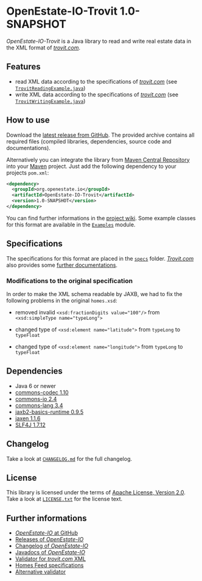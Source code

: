 OpenEstate-IO-Trovit 1.0-SNAPSHOT
=================================

*OpenEstate-IO-Trovit* is a Java library to read and write real estate data in
the XML format of [*trovit.com*](http://trovit.com).


Features
--------

-   read XML data according to the specifications of
    [*trovit.com*](http://trovit.com)
    (see [`TrovitReadingExample.java`](https://github.com/OpenEstate/OpenEstate-IO/blob/develop/Examples/src/main/java/org/openestate/io/examples/TrovitReadingExample.java))
-   write XML data according to the specifications of
    [*trovit.com*](http://trovit.com)
    (see [`TrovitWritingExample.java`](https://github.com/OpenEstate/OpenEstate-IO/blob/develop/Examples/src/main/java/org/openestate/io/examples/TrovitWritingExample.java))


How to use
----------

Download the [latest release from GitHub](https://github.com/OpenEstate/OpenEstate-IO/releases/latest).
The provided archive contains all required files (compiled libraries,
dependencies, source code and documentations).

Alternatively you can integrate the library from
[Maven Central Repository](http://search.maven.org/#search|ga|1|org.openestate.io)
into your [Maven](http://maven.apache.org/) project. Just add the following
dependency to your projects `pom.xml`:

```xml
<dependency>
  <groupId>org.openestate.io</groupId>
  <artifactId>OpenEstate-IO-Trovit</artifactId>
  <version>1.0-SNAPSHOT</version>
</dependency>
```

You can find further informations in the
[project wiki](https://github.com/OpenEstate/OpenEstate-IO/wiki/Usage-Trovit).
Some example classes for this format are available in the
[`Examples`](https://github.com/OpenEstate/OpenEstate-IO/tree/develop/Examples)
module.


Specifications
--------------

The specifications for this format are placed in the [`specs`](specs) folder.
[*Trovit.com*](http://trovit.com) also provides some
[further documentations](http://about.trovit.com/your-ads-on-trovit/uk/feed-uk-homes/).


### Modifications to the original specification

In order to make the XML schema readable by JAXB, we had to fix the following
problems in the original `homes.xsd`:

-   removed invalid `<xsd:fractionDigits value="100"/>` from
    `<xsd:simpleType name="typeLong">`

-   changed type of `<xsd:element name="latitude">` from `typeLong` to
    `typeFloat`

-   changed type of `<xsd:element name="longitude">` from `typeLong` to
    `typeFloat`


Dependencies
------------

-   Java 6 or newer
-   [commons-codec 1.10](http://commons.apache.org/proper/commons-codec/)
-   [commons-io 2.4](http://commons.apache.org/proper/commons-io/)
-   [commons-lang 3.4](http://commons.apache.org/proper/commons-lang/)
-   [jaxb2-basics-runtime 0.9.5](https://github.com/highsource/jaxb2-basics)
-   [jaxen 1.1.6](http://jaxen.codehaus.org/)
-   [SLF4J 1.7.12](http://www.slf4j.org/)


Changelog
---------

Take a look at
[`CHANGELOG.md`](https://github.com/OpenEstate/OpenEstate-IO/blob/develop/CHANGELOG.md)
for the full changelog.


License
-------

This library is licensed under the terms of
[Apache License, Version 2.0](http://www.apache.org/licenses/LICENSE-2.0.html).
Take a look at
[`LICENSE.txt`](https://github.com/OpenEstate/OpenEstate-IO/blob/develop/LICENSE.txt)
for the license text.


Further informations
--------------------

-   [*OpenEstate-IO* at GitHub](https://github.com/OpenEstate/OpenEstate-IO)
-   [Releases of *OpenEstate-IO*](https://github.com/OpenEstate/OpenEstate-IO/releases)
-   [Changelog of *OpenEstate-IO*](https://github.com/OpenEstate/OpenEstate-IO/blob/develop/CHANGELOG.md)
-   [Javadocs of *OpenEstate-IO*](http://manual.openestate.org/OpenEstate-IO/)
-   [Validator for *trovit.com* XML](http://validator.openestate.org/)
-   [Homes Feed specifications](http://agents.kyero.com/kyero-import-specification)
-   [Alternative validator](http://about.trovit.com/validator/)
